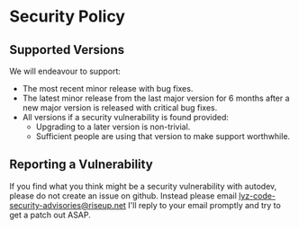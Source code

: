 # Security Policy

## Supported Versions

We will endeavour to support:

* The most recent minor release with bug fixes.
* The latest minor release from the last major version for 6 months after a new
    major version is released with critical bug fixes.
* All versions if a security vulnerability is found provided:
    * Upgrading to a later version is non-trivial.
    * Sufficient people are using that version to make support worthwhile.

## Reporting a Vulnerability

If you find what you think might be a security vulnerability with
autodev, please do not create an issue on github. Instead please
email lyz-code-security-advisories@riseup.net I'll reply to your email promptly
and try to get a patch out ASAP.
